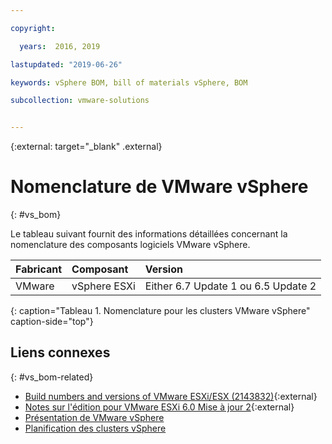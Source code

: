 ```yaml
---

copyright:

  years:  2016, 2019

lastupdated: "2019-06-26"

keywords: vSphere BOM, bill of materials vSphere, BOM

subcollection: vmware-solutions


---
```


{:external: target="_blank" .external}

# Nomenclature de VMware vSphere
{: #vs_bom}

Le tableau suivant fournit des informations détaillées concernant la nomenclature des composants logiciels VMware vSphere.

| Fabricant | Composant                       | Version |
|:-------------|:--------------------------------|:--------|
| VMware       | vSphere ESXi                    | Either 6.7 Update 1 ou 6.5 Update 2 |
{: caption="Tableau 1. Nomenclature pour les clusters VMware vSphere" caption-side="top"}

## Liens connexes
{: #vs_bom-related}

* [Build numbers and versions of VMware ESXi/ESX (2143832)](https://kb.vmware.com/s/article/2143832){:external}
* [Notes sur l'édition pour VMware ESXi 6.0 Mise à jour 2](https://docs.vmware.com/en/VMware-vSphere/6.0/rn/vsphere-esxi-60u2-release-notes.html){:external}
* [Présentation de VMware vSphere](/docs/services/vmwaresolutions/vsphere?topic=vmware-solutions-vs_vsphereclusteroverview)
* [Planification des clusters vSphere](/docs/services/vmwaresolutions/vsphere?topic=vmware-solutions-vs_planning)
